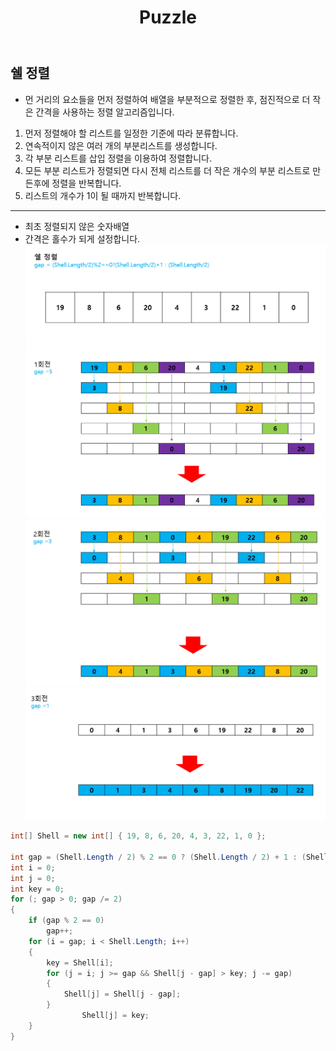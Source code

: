 ﻿---
layout: simple
title: "Puzzle"
---

## 쉘 정렬
-  먼 거리의 요소들을 먼저 정렬하여 배열을 부분적으로 정렬한 후, 점진적으로 더 작은 간격을 사용하는 정렬 알고리즘입니다.

 1. 먼저 정렬해야 할 리스트를 일정한 기준에 따라 분류합니다.
 2. 연속적이지 않은 여러 개의 부분리스트를 생성합니다.
 3. 각 부분 리스트를 삽입 정렬을 이용하여 정렬합니다.
 4. 모든 부분 리스트가 정렬되면 다시 전체 리스트를 더 작은 개수의 부분 리스트로 만든후에 정렬을 반복합니다.
 5. 리스트의 개수가 1이 될 때까지 반복합니다.
 ---
 - 최초 정렬되지 않은 숫자배열
 - 간격은 홀수가 되게 설정합니다.
![](Shell0.PNG)
![](Shell2.PNG)
![](Shell3.PNG)
![](Shell4.PNG)


```csharp
int[] Shell = new int[] { 19, 8, 6, 20, 4, 3, 22, 1, 0 };

int gap = (Shell.Length / 2) % 2 == 0 ? (Shell.Length / 2) + 1 : (Shell.Length / 2);
int i = 0;
int j = 0;
int key = 0;
for (; gap > 0; gap /= 2)
{
    if (gap % 2 == 0)
        gap++;
    for (i = gap; i < Shell.Length; i++)
    {
        key = Shell[i];
        for (j = i; j >= gap && Shell[j - gap] > key; j -= gap)
        {
            Shell[j] = Shell[j - gap];
        }
                Shell[j] = key;
    }
}

```
